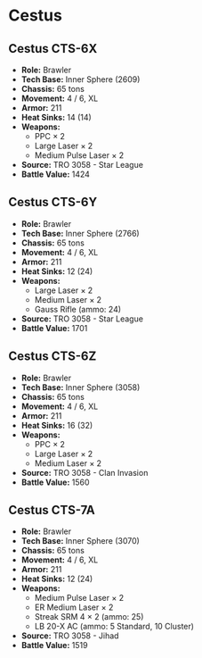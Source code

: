 # Cestus
## Cestus CTS-6X
- **Role:** Brawler
- **Tech Base:** Inner Sphere (2609)
- **Chassis:** 65 tons
- **Movement:** 4 / 6, XL
- **Armor:** 211
- **Heat Sinks:** 14 (14)
- **Weapons:**
  - PPC × 2
  - Large Laser × 2
  - Medium Pulse Laser × 2
- **Source:** TRO 3058 - Star League
- **Battle Value:** 1424

## Cestus CTS-6Y
- **Role:** Brawler
- **Tech Base:** Inner Sphere (2766)
- **Chassis:** 65 tons
- **Movement:** 4 / 6, XL
- **Armor:** 211
- **Heat Sinks:** 12 (24)
- **Weapons:**
  - Large Laser × 2
  - Medium Laser × 2
  - Gauss Rifle (ammo: 24)
- **Source:** TRO 3058 - Star League
- **Battle Value:** 1701

## Cestus CTS-6Z
- **Role:** Brawler
- **Tech Base:** Inner Sphere (3058)
- **Chassis:** 65 tons
- **Movement:** 4 / 6, XL
- **Armor:** 211
- **Heat Sinks:** 16 (32)
- **Weapons:**
  - PPC × 2
  - Large Laser × 2
  - Medium Laser × 2
- **Source:** TRO 3058 - Clan Invasion
- **Battle Value:** 1560

## Cestus CTS-7A
- **Role:** Brawler
- **Tech Base:** Inner Sphere (3070)
- **Chassis:** 65 tons
- **Movement:** 4 / 6, XL
- **Armor:** 211
- **Heat Sinks:** 12 (24)
- **Weapons:**
  - Medium Pulse Laser × 2
  - ER Medium Laser × 2
  - Streak SRM 4 × 2 (ammo: 25)
  - LB 20-X AC (ammo: 5 Standard, 10 Cluster)
- **Source:** TRO 3058 - Jihad
- **Battle Value:** 1519

